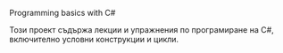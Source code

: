 Programming basics with C#

Този проект съдържа лекции и упражнения по програмиране на C#, включително условни конструкции и цикли.
